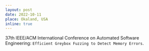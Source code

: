 ```yaml
---
layout: post
date: 2022-10-11
place: Okaland, USA
inline: true
---
```


37th IEEE/ACM International Conference on Automated Software Engineering: `Efficient Greybox Fuzzing to Detect Memory Errors`.
